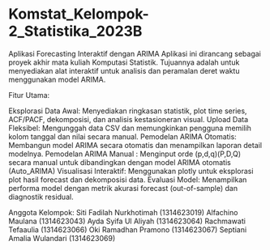 # Komstat_Kelompok-2_Statistika_2023B
Aplikasi Forecasting Interaktif dengan ARIMA
Aplikasi ini dirancang sebagai proyek akhir mata kuliah Komputasi Statistik. Tujuannya adalah untuk menyediakan alat interaktif untuk analisis dan peramalan deret waktu menggunakan model ARIMA.

Fitur Utama:

Eksplorasi Data Awal: Menyediakan ringkasan statistik, plot time series, ACF/PACF, dekomposisi, dan analisis kestasioneran visual.
Upload Data Fleksibel: Mengunggah data CSV dan memungkinkan pengguna memilih kolom tanggal dan nilai secara manual.
Pemodelan ARIMA Otomatis: Membangun model ARIMA secara otomatis dan menampilkan laporan detail modelnya.
Pemodelan ARIMA Manual : Menginput orde (p,d,q)(P,D,Q) secara manual untuk dibandingkan dengan model ARIMA otomatis (Auto_ARIMA)
Visualisasi Interaktif: Menggunakan plotly untuk eksplorasi plot hasil forecast dan dekomposisi data.
Evaluasi Model: Menampilkan performa model dengan metrik akurasi forecast (out-of-sample) dan diagnostik residual.

Anggota Kelompok:
Siti Fadilah Nurkhotimah (1314623019)
Alfachino Maulana (1314623043)
Ayda Syifa Ul Aliyah (1314623064)
Rachmawati Tefaaulia (1314623066)
Oki Ramadhan Pramono (1314623067)
Septiani Amalia Wulandari (1314623069)
